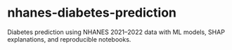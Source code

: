 # nhanes-diabetes-prediction
Diabetes prediction using NHANES 2021–2022 data with ML models, SHAP explanations, and reproducible notebooks.

